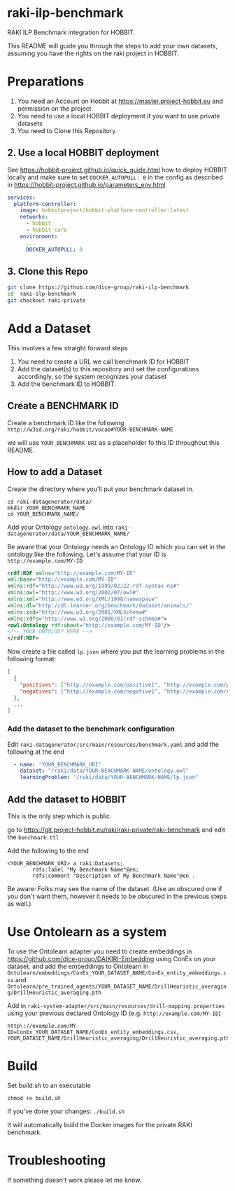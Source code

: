 # raki-ilp-benchmark
RAKI ILP Benchmark integration for HOBBIT.

This README will guide you through the steps to add your own datasets, assuming you have the rights on the raki project in HOBBIT. 

# Preparations

1. You need an Account on Hobbit at https://master.project-hobbit.eu and permission on the project
2. You need to use a local HOBBIT deployment if you want to use private datasets
3. You need to Clone this Repository

## 2. Use a local HOBBIT deployment

See https://hobbit-project.github.io/quick_guide.html how to deploy HOBBIT locally and make sure to set `DOCKER_AUTOPULL: 0` in the config as described in https://hobbit-project.github.io/parameters_env.html

```yaml
services:
  platform-controller:
    image: hobbitproject/hobbit-platform-controller:latest
    networks:
      - hobbit
      - hobbit-core
    environment:
      ...
      DOCKER_AUTOPULL: 0
```

## 3. Clone this Repo 

```bash
git clone https://github.com/dice-group/raki-ilp-benchmark 
cd  raki-ilp-benchmark
git checkout raki-private
```

# Add a Dataset

This involves a few straight forward steps

1. You need to create a URL we call benchmark ID for HOBBIT
2. Add the dataset(s) to this repository and set the configurations accordingly, so the system recognizes your dataset
3. Add the benchmark ID to HOBBIT. 

## Create a BENCHMARK ID

Create a benchmark ID like the following 
`http://w3id.org/raki/hobbit/vocab#YOUR-BENCHMARK-NAME` 

we will use `YOUR_BENCHMARK_URI` as a placeholder fo this ID throughout this README.


## How to add a Dataset

Create the directory where you'll put your benchmark dataset in.

```
cd raki-datagenerator/data/
mkdir YOUR_BENCHMARK_NAME
cd YOUR_BENCHMARK_NAME/
```

Add your Ontology `ontology.owl` into `raki-datagenerator/data/YOUR_BENCHMARK_NAME/`

Be aware that your Ontology needs an Ontology ID which you can set in the ontology like the following. Let's assume that your ID is `http://example.com/MY-ID`

```xml
<rdf:RDF xmlns="http://example.com/MY-ID"
xml:base="http://example.com/MY-ID"
xmlns:rdf="http://www.w3.org/1999/02/22-rdf-syntax-ns#"
xmlns:owl="http://www.w3.org/2002/07/owl#"
xmlns:xml="http://www.w3.org/XML/1998/namespace"
xmlns:dl="http://dl-learner.org/benchmark/dataset/animals/"
xmlns:xsd="http://www.w3.org/2001/XMLSchema#"
xmlns:rdfs="http://www.w3.org/2000/01/rdf-schema#">
<owl:Ontology rdf:about="http://example.com/MY-ID"/>
<!-- YOUR ONTOLOGY HERE -->
</rdf:RDF>
```

Now create a file called `lp.json` where you put the learning problems in the following format:

```json
[
  {
    "positives": ["http://example.com/positive1", "http://example.com/positive2" ...],
    "negatives": ["http://example.com/negative1", "http://example.com/negative2" ...]
  },
  ...
]
```

### Add the dataset to the benchmark configuration

Edit `raki-datagenerator/src/main/resources/benchmark.yaml` and add the following at the end

```yaml
  - name: "YOUR_BENCHMARK_URI"
    dataset: "/raki/data/YOUR-BENCHMARK-NAME/ontology.owl"
    learningProblem: "/raki/data/YOUR-BENCHMARK-NAME/lp.json"
```

## Add the dataset to HOBBIT

This is the only step which is public. 

go to https://git.project-hobbit.eu/raki/raki-private/raki-benchmark and edit the `benchmark.ttl` 

Add the following to the end

```properties
<YOUR_BENCHMARK_URI> a raki:Datasets;
		rdfs:label "My Benchmark Name"@en;
		rdfs:comment "Description of My Benchmark Name"@en .

```

Be aware: Folks may see the name of the dataset. (Use an obscured one if you don't want them, however it needs to be obscured in the previous steps as well.)

# Use Ontolearn as a system

To use the Ontolearn adapter you need to create embeddings in https://github.com/dice-group/DAIKIRI-Embedding using ConEx on your dataset. 
and add the embeddings to Ontolearn in `Ontolearn/embeddings/ConEx_YOUR_DATASET_NAME/ConEx_entity_embeddings.csv` and `Ontolearn/pre_trained_agents/YOUR_DATASET_NAME/DrillHeuristic_averaging/DrillHeuristic_averaging.pth`

Add in `raki-system-adapter/src/main/resources/drill-mapping.properties` using your previous declared Ontology ID (e.g. `http://example.com/MY-ID`)

```properties
http\://example.com/MY-ID=ConEx_YOUR_DATASET_NAME/ConEx_entity_embeddings.csv, YOUR_DATASET_NAME/DrillHeuristic_averaging/DrillHeuristic_averaging.pth
```

# Build 

Set build.sh to an executable

`chmod +x build.sh`

If you've done your changes:
`./build.sh`

It will automatically build the Docker images for the private RAKI benchmark.

# Troubleshooting

If something doesn't work please let me know. 